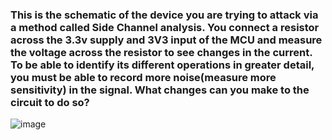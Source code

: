 ### This is the schematic of the device you are trying to attack via a method called Side Channel analysis. You connect a resistor across the 3.3v supply and 3V3 input of the MCU and measure the voltage across the resistor to see changes in the current. To be able to identify its different operations in greater detail, you must be able to record more noise(measure more sensitivity) in the signal. What changes can you make to the circuit to do so?
![image](https://github.com/user-attachments/assets/55a77822-0981-40b7-8d73-58cca9270cf5)
